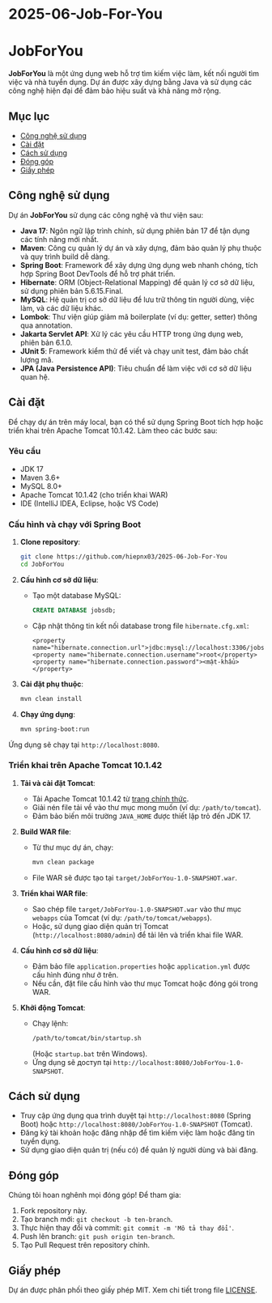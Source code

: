 # 2025-06-Job-For-You
# JobForYou

**JobForYou** là một ứng dụng web hỗ trợ tìm kiếm việc làm, kết nối người tìm việc và nhà tuyển dụng. Dự án được xây dựng bằng Java và sử dụng các công nghệ hiện đại để đảm bảo hiệu suất và khả năng mở rộng.

## Mục lục
- [Công nghệ sử dụng](#công-nghệ-sử-dụng)
- [Cài đặt](#cài-đặt)
- [Cách sử dụng](#cách-sử-dụng)
- [Đóng góp](#đóng-góp)
- [Giấy phép](#giấy-phép)

## Công nghệ sử dụng

Dự án **JobForYou** sử dụng các công nghệ và thư viện sau:

- **Java 17**: Ngôn ngữ lập trình chính, sử dụng phiên bản 17 để tận dụng các tính năng mới nhất.
- **Maven**: Công cụ quản lý dự án và xây dựng, đảm bảo quản lý phụ thuộc và quy trình build dễ dàng.
- **Spring Boot**: Framework để xây dựng ứng dụng web nhanh chóng, tích hợp Spring Boot DevTools để hỗ trợ phát triển.
- **Hibernate**: ORM (Object-Relational Mapping) để quản lý cơ sở dữ liệu, sử dụng phiên bản 5.6.15.Final.
- **MySQL**: Hệ quản trị cơ sở dữ liệu để lưu trữ thông tin người dùng, việc làm, và các dữ liệu khác.
- **Lombok**: Thư viện giúp giảm mã boilerplate (ví dụ: getter, setter) thông qua annotation.
- **Jakarta Servlet API**: Xử lý các yêu cầu HTTP trong ứng dụng web, phiên bản 6.1.0.
- **JUnit 5**: Framework kiểm thử để viết và chạy unit test, đảm bảo chất lượng mã.
- **JPA (Java Persistence API)**: Tiêu chuẩn để làm việc với cơ sở dữ liệu quan hệ.

## Cài đặt

Để chạy dự án trên máy local, bạn có thể sử dụng Spring Boot tích hợp hoặc triển khai trên Apache Tomcat 10.1.42. Làm theo các bước sau:

### Yêu cầu
- JDK 17
- Maven 3.6+
- MySQL 8.0+
- Apache Tomcat 10.1.42 (cho triển khai WAR)
- IDE (IntelliJ IDEA, Eclipse, hoặc VS Code)

### Cấu hình và chạy với Spring Boot

1. **Clone repository**:
   ```bash
   git clone https://github.com/hiepnx03/2025-06-Job-For-You
   cd JobForYou
   ```

2. **Cấu hình cơ sở dữ liệu**:
   - Tạo một database MySQL:
     ```sql
     CREATE DATABASE jobsdb;
     ```
   - Cập nhật thông tin kết nối database trong file `hibernate.cfg.xml`:
     ```properties
     <property name="hibernate.connection.url">jdbc:mysql://localhost:3306/jobsdb</property>
     <property name="hibernate.connection.username">root</property>
     <property name="hibernate.connection.password"><mật-khẩu></property>
     ```

3. **Cài đặt phụ thuộc**:
   ```bash
   mvn clean install
   ```

4. **Chạy ứng dụng**:
   ```bash
   mvn spring-boot:run
   ```

Ứng dụng sẽ chạy tại `http://localhost:8080`.

### Triển khai trên Apache Tomcat 10.1.42

1. **Tải và cài đặt Tomcat**:
   - Tải Apache Tomcat 10.1.42 từ [trang chính thức](https://tomcat.apache.org/download-10.cgi).
   - Giải nén file tải về vào thư mục mong muốn (ví dụ: `/path/to/tomcat`).
   - Đảm bảo biến môi trường `JAVA_HOME` được thiết lập trỏ đến JDK 17.

2. **Build WAR file**:
   - Từ thư mục dự án, chạy:
     ```bash
     mvn clean package
     ```
   - File WAR sẽ được tạo tại `target/JobForYou-1.0-SNAPSHOT.war`.

3. **Triển khai WAR file**:
   - Sao chép file `target/JobForYou-1.0-SNAPSHOT.war` vào thư mục `webapps` của Tomcat (ví dụ: `/path/to/tomcat/webapps`).
   - Hoặc, sử dụng giao diện quản trị Tomcat (`http://localhost:8080/admin`) để tải lên và triển khai file WAR.

4. **Cấu hình cơ sở dữ liệu**:
   - Đảm bảo file `application.properties` hoặc `application.yml` được cấu hình đúng như ở trên.
   - Nếu cần, đặt file cấu hình vào thư mục Tomcat hoặc đóng gói trong WAR.

5. **Khởi động Tomcat**:
   - Chạy lệnh:
     ```bash
     /path/to/tomcat/bin/startup.sh
     ```
     (Hoặc `startup.bat` trên Windows).
   - Ứng dụng sẽ доступ tại `http://localhost:8080/JobForYou-1.0-SNAPSHOT`.

## Cách sử dụng

- Truy cập ứng dụng qua trình duyệt tại `http://localhost:8080` (Spring Boot) hoặc `http://localhost:8080/JobForYou-1.0-SNAPSHOT` (Tomcat).
- Đăng ký tài khoản hoặc đăng nhập để tìm kiếm việc làm hoặc đăng tin tuyển dụng.
- Sử dụng giao diện quản trị (nếu có) để quản lý người dùng và bài đăng.

## Đóng góp

Chúng tôi hoan nghênh mọi đóng góp! Để tham gia:

1. Fork repository này.
2. Tạo branch mới: `git checkout -b ten-branch`.
3. Thực hiện thay đổi và commit: `git commit -m 'Mô tả thay đổi'`.
4. Push lên branch: `git push origin ten-branch`.
5. Tạo Pull Request trên repository chính.

## Giấy phép

Dự án được phân phối theo giấy phép MIT. Xem chi tiết trong file [LICENSE](LICENSE).
